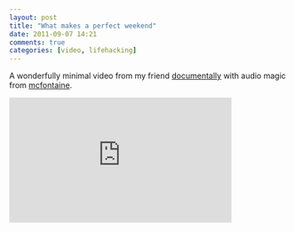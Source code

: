 ```yaml
---
layout: post
title: "What makes a perfect weekend"
date: 2011-09-07 14:21
comments: true
categories: [video, lifehacking]
---
```


A wonderfully minimal video from my friend [documentally](http://twitter.com/documentally) with audio magic from [mcfontaine](http://twitter.com/mcfontaine).
<iframe src="http://player.vimeo.com/video/28599563?title=0&amp;byline=0&amp;portrait=0" width="400" height="225" frameborder="0"></iframe>
<p>